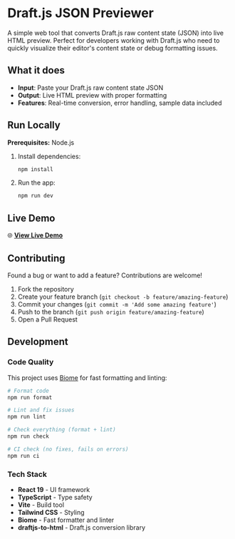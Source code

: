# Draft.js JSON Previewer

A simple web tool that converts Draft.js raw content state (JSON) into live HTML preview. Perfect for developers working with Draft.js who need to quickly visualize their editor's content state or debug formatting issues.

## What it does

- **Input**: Paste your Draft.js raw content state JSON
- **Output**: Live HTML preview with proper formatting
- **Features**: Real-time conversion, error handling, sample data included

## Run Locally

**Prerequisites:** Node.js

1. Install dependencies:
   ```bash
   npm install
   ```

2. Run the app:
   ```bash
   npm run dev
   ```

## Live Demo

🌐 **[View Live Demo](https://killerwolf.github.io/draft-to-html-previewer/)**

## Contributing

Found a bug or want to add a feature? Contributions are welcome!

1. Fork the repository
2. Create your feature branch (`git checkout -b feature/amazing-feature`)
3. Commit your changes (`git commit -m 'Add some amazing feature'`)
4. Push to the branch (`git push origin feature/amazing-feature`)
5. Open a Pull Request

## Development

### Code Quality
This project uses [Biome](https://biomejs.dev/) for fast formatting and linting:

```bash
# Format code
npm run format

# Lint and fix issues
npm run lint

# Check everything (format + lint)
npm run check

# CI check (no fixes, fails on errors)
npm run ci
```

### Tech Stack

- **React 19** - UI framework
- **TypeScript** - Type safety
- **Vite** - Build tool
- **Tailwind CSS** - Styling
- **Biome** - Fast formatter and linter
- **draftjs-to-html** - Draft.js conversion library

